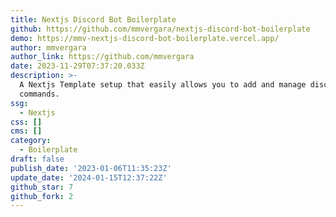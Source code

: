 ```yaml
---
title: Nextjs Discord Bot Boilerplate
github: https://github.com/mmvergara/nextjs-discord-bot-boilerplate
demo: https://mmv-nextjs-discord-bot-boilerplate.vercel.app/
author: mmvergara
author_link: https://github.com/mmvergara
date: 2023-11-29T07:37:20.033Z
description: >-
  A Nextjs Template setup that easily allows you to add and manage discord slash
  commands.
ssg:
  - Nextjs
css: []
cms: []
category:
  - Boilerplate
draft: false
publish_date: '2023-01-06T11:35:23Z'
update_date: '2024-01-15T12:37:22Z'
github_star: 7
github_fork: 2
---
```

